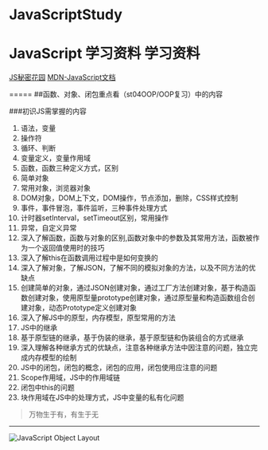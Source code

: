 # JavaScriptStudy
**JavaScript 学习资料**
学习资料
=====
[JS秘密花园](http://bonsaiden.github.io/JavaScript-Garden/zh/)
[MDN-JavaScript文档](https://developer.mozilla.org/zh-CN/docs/Web/JavaScript/Guide)      

=====
##函数、对象、闭包重点看（st04OOP/OOP复习）中的内容

###初识JS需掌握的内容

1. 语法，变量 
2. 操作符 
3. 循环、判断
4. 变量定义，变量作用域
5. 函数，函数三种定义方式，区别
6. 简单对象
7. 常用对象，浏览器对象
8. DOM对象，DOM上下文，DOM操作，节点添加，删除，CSS样式控制
9. 事件，事件冒泡，事件监听，三种事件处理方式
10. 计时器setInterval，setTimeout区别，常用操作
11. 异常，自定义异常
12. 深入了解函数，函数与对象的区别,函数对象中的参数及其常用方法，函数被作为一个返回值使用时的技巧
13. 深入了解this在函数调用过程中是如何变换的
14. 深入了解对象，了解JSON，了解不同的模拟对象的方法，以及不同方法的优缺点
15. 创建简单的对象，通过JSON创建对象，通过工厂方法创建对象，基于构造函数创建对象，使用原型量prototype创建对象，通过原型量和构造函数组合创建对象，动态Prototype定义创建对象
16. 深入了解JS中的原型，内存模型，原型常用的方法
17. JS中的继承
18. 基于原型链的继承，基于伪装的继承，基于原型链和伪装组合的方式继承
19. 深入理解各种继承方式的优缺点，注意各种继承方法中因注意的问题，独立完成内存模型的绘制
20. JS中的闭包，闭包的概念，闭包的应用，闭包使用应注意的问题
21. Scope作用域，JS中的作用域链
22. 闭包中this的问题
23. 块作用域在JS中的处理方式，JS中变量的私有化问题


> 万物生于有，有生于无
---

![JavaScript Object Layout](https://raw.githubusercontent.com/meekzhou/JavaScriptStudy-jikexueyuan/master/Document/JavaScript%20Object%20Layout.jpg)


